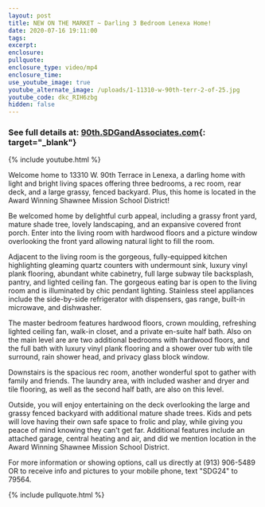 ```yaml
---
layout: post
title: NEW ON THE MARKET ~ Darling 3 Bedroom Lenexa Home!
date: 2020-07-16 19:11:00
tags:
excerpt:
enclosure:
pullquote:
enclosure_type: video/mp4
enclosure_time:
use_youtube_image: true
youtube_alternate_image: /uploads/1-11310-w-90th-terr-2-of-25.jpg
youtube_code: dkc_RIH6zbg
hidden: false
---
```


### See full details at: [90th.SDGandAssociates.com](http://90th.ihousenet.com/){: target="_blank"}

{% include youtube.html %}

Welcome home to 13310 W. 90th Terrace in Lenexa, a darling home with light and bright living spaces offering three bedrooms, a rec room, rear deck, and a large grassy, fenced backyard. Plus, this home is located in the Award Winning Shawnee Mission School District\!

Be welcomed home by delightful curb appeal, including a grassy front yard, mature shade tree, lovely landscaping, and an expansive covered front porch. Enter into the living room with hardwood floors and a picture window overlooking the front yard allowing natural light to fill the room.

Adjacent to the living room is the gorgeous, fully-equipped kitchen highlighting gleaming quartz counters with undermount sink, luxury vinyl plank flooring, abundant white cabinetry, full large subway tile backsplash, pantry, and lighted ceiling fan. The gorgeous eating bar is open to the living room and is illuminated by chic pendant lighting. Stainless steel appliances include the side-by-side refrigerator with dispensers, gas range, built-in microwave, and dishwasher.

The master bedroom features hardwood floors, crown moulding, refreshing lighted ceiling fan, walk-in closet, and a private en-suite half bath. Also on the main level are are two additional bedrooms with hardwood floors, and the full bath with luxury vinyl plank flooring and a shower over tub with tile surround, rain shower head, and privacy glass block window.

Downstairs is the spacious rec room, another wonderful spot to gather with family and friends. The laundry area, with included washer and dryer and tile flooring, as well as the second half bath, are also on this level.&nbsp;

Outside, you will enjoy entertaining on the deck overlooking the large and grassy fenced backyard with additional mature shade trees. Kids and pets will love having their own safe space to frolic and play, while giving you peace of mind knowing they can't get far. Additional features include an attached garage, central heating and air, and did we mention location in the Award Winning Shawnee Mission School District.

For more information or showing options, call us directly at (913) 906-5489 OR to receive info and pictures to your mobile phone, text "SDG24" to 79564.

{% include pullquote.html %}